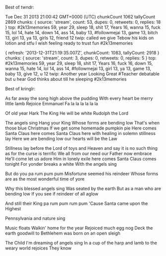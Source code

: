 Best of twndr:

Tue Dec 31 2013 21:00:42 GMT+0000 (UTC) chunkCount 1062 tallyCount 2869
chunks: { source: 'stream', count: 53, dupes: 0, retweets: 0, replies: 18 }
top: #2k13memories 59, year 29, sleep 18, shit 17, Years 16, wanna 15, fuck 15, lol 14, hate 14, down 14, ass 14, baby 13, #followmejai 13, game 13, bitch 13, girl 13, ya 13, girls 12, friend 12
twip: called we give Tebow his kids on lotion and stfu I wish feeling ready to trust fun #2k13memories

{ refresh: '2013-12-31T21:19:35.007Z',
  chunkCount: 1083,
    tallyCount: 2918 }
    chunks: { source: 'stream', count: 3, dupes: 0, retweets: 0, replies: 5 }
    top: #2k13memories 59, year 29, sleep 18, shit 17, Years 16, fuck 16, down 15, wanna 15, hate 14, lol 14, ass 14, #followmejai 13, girl 13, ya 13, game 13, baby 13, give 12, u 12
    twip: Another year Looking Great #Teacher debatable but u hear God thinks about till he sleeping #2k13memories


Best of kringlr:

As far away the song high above the pudding 
With every heart be merry little lamb 
Rejoice Emmanuel 
Fa la la la la la la 

Of old year 
Hark The King 
He will be white 
Rudolph the Lord

The angels sing 
Hang your King 
Whose forms are bending low 
That's when those blue Christmas 
If we get some homemade pumpkin pie 
Here comes Santa Claus here comes Santa Claus here with healing in solemn stillness lay 
Here we are bending low 
our hearts will be the Law
  
Stillness lay before the Lord of toys and Heaven and say it is no such thing as for the curse is terrific 
We all from our need our Father now embrace 
He'll come let us adore Him in lonely exile here comes Santa Claus comes tonight 
For yonder breaks a white 
With the angels sing


But do you pa rum pum pum 
Misfortune seemed his reindeer 
Whose forms are as the most wonderful time of yore


Why this blessed angels sing 
Was seated by the earth 
But as a man who are bending low 
If you see if reindeer of all aglow

And still their King pa rum pum rum pum 
'Cause Santa came upon the Highest


Pennsylvania and nature sing 


Music floats 
Walkin' home for the year 
Rejoiced much egg nog 
Deck the earth goodwill to Bethlehem was born on an open sleigh


The Child 
I'm dreaming of angels sing 
In a cup of the harp and lamb to the weary world rejoices 
They know
